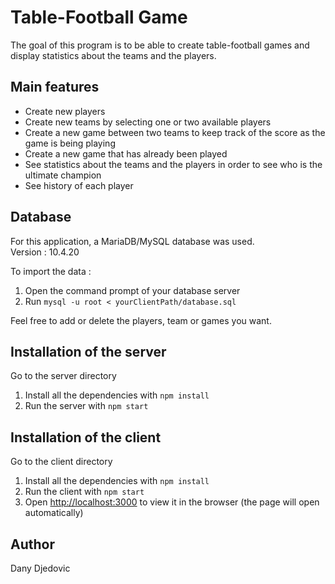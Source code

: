 # Table-Football Game 

The goal of this program is to be able to create table-football games and display statistics about the teams and the players.

## Main features

- Create new players
- Create new teams by selecting one or two available players
- Create a new game between two teams to keep track of the score as the game is being playing
- Create a new game that has already been played
- See statistics about the teams and the players in order to see who is the ultimate champion
- See history of each player

## Database

For this application, a MariaDB/MySQL database was used.\
Version : 10.4.20

To import the data :
1. Open the command prompt of your database server
2. Run `mysql -u root < yourClientPath/database.sql`

Feel free to add or delete the players, team or games you want.

## Installation of the server

Go to the server directory
1. Install all the dependencies with `npm install`
2. Run the server with `npm start`

## Installation of the client

Go to the client directory 
1. Install all the dependencies with `npm install`
2. Run the client with `npm start`
3. Open [http://localhost:3000](http://localhost:3000) to view it in the browser (the page will open automatically)

## Author
Dany Djedovic